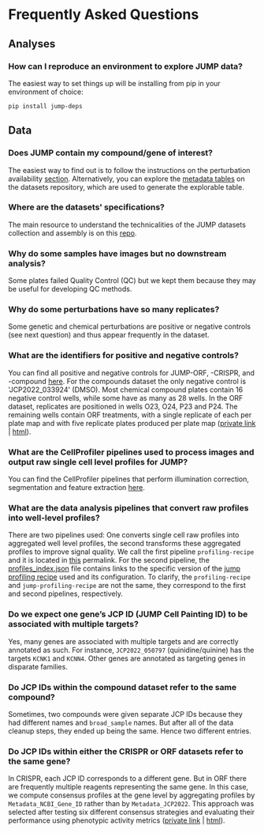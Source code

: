 # Frequently Asked Questions

## Analyses

### How can I reproduce an environment to explore JUMP data?

The easiest way to set things up will be installing from pip in your environment of choice:

```
pip install jump-deps
```

## Data

### Does JUMP contain my compound/gene of interest?

The easiest way to find out is to follow the instructions on the perturbation availability  [section](https://broadinstitute.github.io/jump_hub/howto/interactive/0_overview.html#perturbation-availability). Alternatively, you can explore the [metadata tables](https://github.com/jump-cellpainting/datasets/tree/main/metadata) on the datasets repository, which are used to generate the explorable table.

### Where are the datasets' specifications?

The main resource to understand the technicalities of the JUMP datasets collection and assembly is on this [repo](https://github.com/jump-cellpainting/datasets).

### Why do some samples have images but no downstream analysis?

Some plates failed Quality Control (QC) but we kept them because they may be useful for developing QC methods.

### Why do some perturbations have so many replicates? 

Some genetic and chemical perturbations are positive or negative controls (see next question) and thus appear frequently in the dataset.

### What are the identifiers for positive and negative controls?

You can find all positive and negative controls for JUMP-ORF, -CRISPR, and -compound [here](https://lite.datasette.io/?url=https://zenodo.org/api/records/13255965/files/babel.db/content#/babel/babel?_filter_column=pert_type&_filter_op=contains&_filter_value=con&_sort=rowid).
For the compounds dataset the only negative control is 'JCP2022_033924' (DMSO). 
Most chemical compound plates contain 16 negative control wells, while some have as many as 28 wells. In the ORF dataset, replicates are positioned in wells O23, O24, P23 and P24. The remaining wells contain ORF treatments, with a single replicate of each per plate map and with five replicate plates produced per plate map ([private link](https://github.com/jump-cellpainting/megamap/issues/8#issuecomment-1413606031) | [html](https://zenodo.org/records/15699904/files/megamap_no_replicates.html?download=1)).

### What are the CellProfiler pipelines used to process images and output raw single cell level profiles for JUMP?

You can find the CellProfiler pipelines that perform illumination correction, segmentation and feature extraction [here](https://github.com/broadinstitute/imaging-platform-pipelines/tree/master/JUMP_production).

### What are the data analysis pipelines that convert raw profiles into well-level profiles?

There are two pipelines used: One converts single cell raw profiles into aggregated well level profiles, the second transforms these aggregated profiles to improve signal quality. We call the first pipeline `profiling-recipe` and it is located in [this](https://github.com/jump-cellpainting/profiling-recipe/tree/51a3a4b36814c0a721a2062928a703ea46c169c4) permalink. For the second pipeline, the [profiles_index.json](https://github.com/jump-cellpainting/datasets/blob/main/manifests/profile_index.json) file contains links to the specific version of the [jump profiling recipe](https://github.com/broadinstitute/jump-profiling-recipe) used and its configuration. To clarify, the `profiling-recipe` and `jump-profiling-recipe` are not the same, they correspond to the first and second pipelines, respectively.

### Do we expect one gene’s JCP ID (JUMP Cell Painting ID) to be associated with multiple targets?

Yes, many genes are associated with multiple targets and are correctly annotated as such. For instance, `JCP2022_050797` (quinidine/quinine) has the targets `KCNK1` and `KCNN4`. Other genes are annotated as targeting genes in disparate families.

### Do JCP IDs within the compound dataset refer to the same compound?

Sometimes, two compounds were given separate JCP IDs because they had different names and `broad_sample` names. But after all of the data cleanup steps, they ended up being the same. Hence two different entries.

### Do JCP IDs within either the CRISPR or ORF datasets refer to the same gene?

In CRISPR, each JCP ID corresponds to a different gene. But in ORF there are frequently multiple reagents representing the same gene. In this case, we compute consensus profiles at the gene level by aggregating profiles by `Metadata_NCBI_Gene_ID` rather than by `Metadata_JCP2022`. This approach was selected after testing six different consensus strategies and evaluating their performance using phenotypic activity metrics ([private link](https://github.com/jump-cellpainting/morphmap/issues/178) | [html](https://zenodo.org/records/15699904/files/morphmap_consensus_profiles.html?download=1)).
